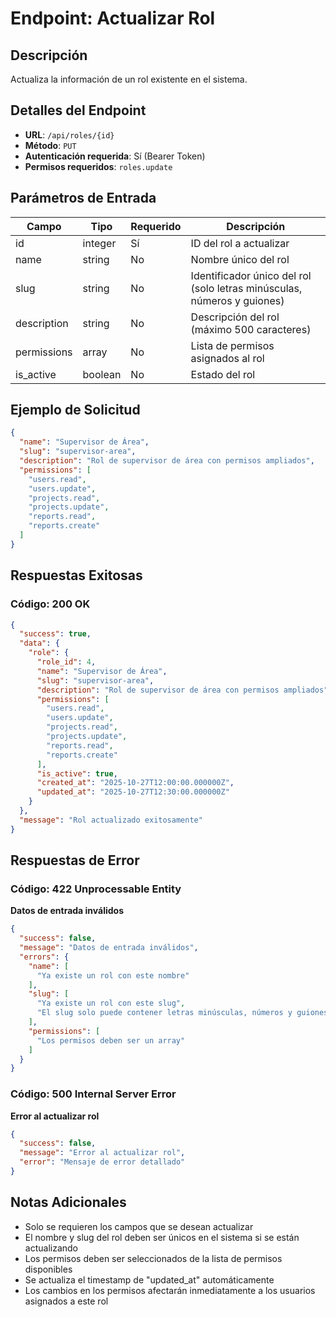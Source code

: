 # Endpoint: Actualizar Rol

## Descripción
Actualiza la información de un rol existente en el sistema.

## Detalles del Endpoint
- **URL**: `/api/roles/{id}`
- **Método**: `PUT`
- **Autenticación requerida**: Sí (Bearer Token)
- **Permisos requeridos**: `roles.update`

## Parámetros de Entrada

| Campo | Tipo | Requerido | Descripción |
|-------|------|-----------|-------------|
| id | integer | Sí | ID del rol a actualizar |
| name | string | No | Nombre único del rol |
| slug | string | No | Identificador único del rol (solo letras minúsculas, números y guiones) |
| description | string | No | Descripción del rol (máximo 500 caracteres) |
| permissions | array | No | Lista de permisos asignados al rol |
| is_active | boolean | No | Estado del rol |

## Ejemplo de Solicitud
```json
{
  "name": "Supervisor de Área",
  "slug": "supervisor-area",
  "description": "Rol de supervisor de área con permisos ampliados",
  "permissions": [
    "users.read",
    "users.update",
    "projects.read",
    "projects.update",
    "reports.read",
    "reports.create"
  ]
}
```

## Respuestas Exitosas

### Código: 200 OK
```json
{
  "success": true,
  "data": {
    "role": {
      "role_id": 4,
      "name": "Supervisor de Área",
      "slug": "supervisor-area",
      "description": "Rol de supervisor de área con permisos ampliados",
      "permissions": [
        "users.read",
        "users.update",
        "projects.read",
        "projects.update",
        "reports.read",
        "reports.create"
      ],
      "is_active": true,
      "created_at": "2025-10-27T12:00:00.000000Z",
      "updated_at": "2025-10-27T12:30:00.000000Z"
    }
  },
  "message": "Rol actualizado exitosamente"
}
```

## Respuestas de Error

### Código: 422 Unprocessable Entity
**Datos de entrada inválidos**
```json
{
  "success": false,
  "message": "Datos de entrada inválidos",
  "errors": {
    "name": [
      "Ya existe un rol con este nombre"
    ],
    "slug": [
      "Ya existe un rol con este slug",
      "El slug solo puede contener letras minúsculas, números y guiones"
    ],
    "permissions": [
      "Los permisos deben ser un array"
    ]
  }
}
```

### Código: 500 Internal Server Error
**Error al actualizar rol**
```json
{
  "success": false,
  "message": "Error al actualizar rol",
  "error": "Mensaje de error detallado"
}
```

## Notas Adicionales
- Solo se requieren los campos que se desean actualizar
- El nombre y slug del rol deben ser únicos en el sistema si se están actualizando
- Los permisos deben ser seleccionados de la lista de permisos disponibles
- Se actualiza el timestamp de "updated_at" automáticamente
- Los cambios en los permisos afectarán inmediatamente a los usuarios asignados a este rol
